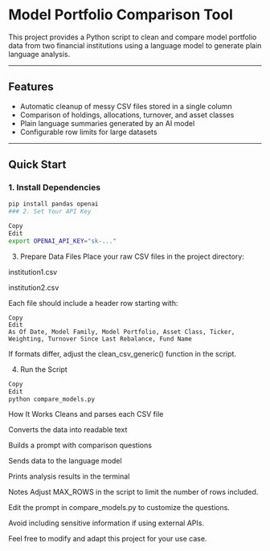 # Model Portfolio Comparison Tool

This project provides a Python script to clean and compare model portfolio data from two financial institutions using a language model to generate plain language analysis.

---

## Features

- Automatic cleanup of messy CSV files stored in a single column
- Comparison of holdings, allocations, turnover, and asset classes
- Plain language summaries generated by an AI model
- Configurable row limits for large datasets

---

## Quick Start

### 1. Install Dependencies

```bash
pip install pandas openai
### 2. Set Your API Key
```
```bash
Copy
Edit
export OPENAI_API_KEY="sk-..."
```
3. Prepare Data Files
Place your raw CSV files in the project directory:

institution1.csv

institution2.csv

Each file should include a header row starting with:

```pgsql
Copy
Edit
As Of Date, Model Family, Model Portfolio, Asset Class, Ticker, Weighting, Turnover Since Last Rebalance, Fund Name
```
If formats differ, adjust the clean_csv_generic() function in the script.

4. Run the Script
```bash
Copy
Edit
python compare_models.py
```
How It Works
Cleans and parses each CSV file

Converts the data into readable text

Builds a prompt with comparison questions

Sends data to the language model

Prints analysis results in the terminal

Notes
Adjust MAX_ROWS in the script to limit the number of rows included.

Edit the prompt in compare_models.py to customize the questions.

Avoid including sensitive information if using external APIs.

Feel free to modify and adapt this project for your use case.


